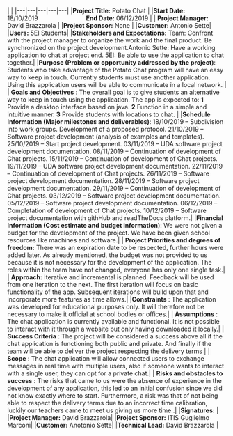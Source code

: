

|   |
|---|---|---|---|---|
|**Project Title:** Potato Chat  |
|**Start Date:** 18/10/2019                            **End Date:** 06/12/2019 |
| **Project Manager:** David Brazzarola |
|**Project Sponsor:** None |
|**Customer:** Antonio Sette|
|**Users:** 5EI Students|
|**Stakeholders and Expectations:** Team: Confront with the project manager to organize the work and the final product. Be synchronized on the project development.Antonio Sette: Have a working application to chat at project end. 5EI: Be able to use the application to chat together.|
|**Purpose (Problem or opportunity addressed by the project)**: Students who take advantage of the Potato Chat program will have an easy way to keep in touch. Currently students must use another application. Using this application users will be able to communicate in a local network. |
| **Goals and Objectives** : The overall goal is to give students an alternative way to keep in touch using the application. The app is expected to:  **1** Provide a desktop interface based on java.  **2** Function in a simple and intuitive manner.  **3** Provide students with locations to chat. |
|**Schedule Information (Major milestones and deliverables)**:   18/10/2019 – Subdivision into work groups. Development of a proposed protocol.  21/10/2019 – Software project development (analysis of examples and templates).  25/10/2019 – Start project development.  03/11/2019 – UDA software project development documentation.  08/11/2019 – Continuation of development of Chat projects.  15/11/2019 – Continuation of development of Chat projects.   19/11/2019 – UDA software project development documentation.  22/11/2019 – Continuation of development of Chat projects.   26/11/2019 – Software project development documentation.   28/11/2019 – Software project development documentation.  29/11/2019 – Continuation of development of Chat projects.   03/12/2019 – Software project development documentation.   05/12/2019 – Software project development documentation.  06/12/2019 – Completation of development of Chat projects.   10/12/2019 – Software project documentation with githHub and readTheDocs platform.|
|**Financial Information (Cost estimate and budget information)**: We were not given a budget for the development of the project. We have been given school resources like machines and software.|
| **Project Priorities and degrees of freedom:** There was an expiration date to be respected, further hours were added later. As already mentioned, the budget was not provided to us because it is not necessary for the development of the application.  The roles within the team have not changed, everyone has only one single task.|
| **Approach:** Iterative and incremental is planned.  Feedback will be used from one iteration to the next.  The first iteration will focus on basic functionality of the app.  Subsequent iterations will build upon that and incorporate more features as time allows.|
|**Constraints** : The application was developed for educational purposes only. It will therefore not be necessary to make it official at school bodies or offices.|
| **Assumptions** : The chat application is currently available and functional. It is not possible to interact with it through a website but only having downloaded it locally.|
| **Success Criteria** : The project will be considered a success above all if the chat application is functioning both public and private.  And finally if the team will be able to deliver the project respecting the delivery terms |
| **Scope** : The chat application will allow connected users to exchange messages in real time with multiple users, also if someone wants to interact with a single user, they can opt for a private chat.|
| **Risks and obstacles to success** : The risks that came to us were the absence of experience in the development of any application, this led to an initial confusion since we did not know exactly where to start. Furthermore, a risk was that of not being able to respect the delivery terms due to an incorrect time calibration, luckily our teachers came to meet us giving us more time..|
|**Signatures:** |
|**Project Manager:** David Brazzarola|
|**Project Sponsor:** ITIS Guglielmo Marconi|
|**Customer:** Anotonio Sette|
|**Technical Lead:** David Brazzarola |